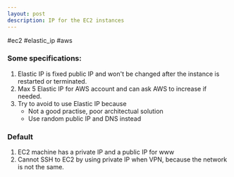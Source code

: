 ```yaml
---
layout: post
description: IP for the EC2 instances
---
```


#ec2 #elastic_ip #aws
### Some specifications:
1. Elastic IP is fixed public IP and won't be changed after the instance is restarted or terminated.
2. Max 5 Elastic IP for AWS account and can ask AWS to increase if needed.
3. Try to avoid to use Elastic IP because
   - Not a good practise, poor architectual solution
   - Use random public IP and DNS instead


### Default
1. EC2 machine has a private IP and a public IP for www
2. Cannot SSH to EC2 by using private IP when VPN, because the network is not the same.